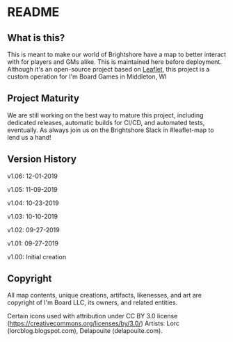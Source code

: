 # README

## What is this?

This is meant to make our world of Brightshore have a map to better interact with for players and GMs alike. This is maintained here before deployment. Although it's an open-source project based on [Leaflet](https://github.com/Leaflet/Leaflet), this project is a custom operation for I'm Board Games in Middleton, WI

## Project Maturity

We are still working on the best way to mature this project, including dedicated releases, automatic builds for CI/CD, and automated tests, eventually. As always join us on the Brightshore Slack in #leaflet-map to lend us a hand!

## Version History

v1.06: 12-01-2019

v1.05: 11-09-2019

v1.04: 10-23-2019

v1.03: 10-10-2019

v1.02: 09-27-2019

v1.01: 09-27-2019

v1.00: Initial creation

## Copyright

All map contents, unique creations, artifacts, likenesses, and art are copyright of I'm Board LLC, its owners, and related entities.

Certain icons used with attribution under CC BY 3.0 license (https://creativecommons.org/licenses/by/3.0/)  Artists: Lorc (lorcblog.blogspot.com), Delapouite (delapouite.com).

